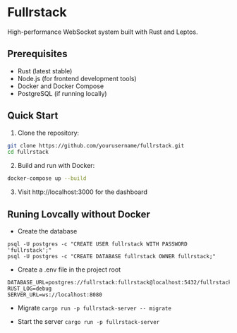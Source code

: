 # Fullrstack

High-performance WebSocket system built with Rust and Leptos.

## Prerequisites

- Rust (latest stable)
- Node.js (for frontend development tools)
- Docker and Docker Compose
- PostgreSQL (if running locally)

## Quick Start

1. Clone the repository:
```bash
git clone https://github.com/yourusername/fullrstack.git
cd fullrstack
```

2. Build and run with Docker:
```bash
docker-compose up --build
```

3. Visit http://localhost:3000 for the dashboard 

## Runing Lovcally without Docker
- Create the database
```
psql -U postgres -c "CREATE USER fullrstack WITH PASSWORD 'fullrstack';"
psql -U postgres -c "CREATE DATABASE fullrstack OWNER fullrstack;"
```
- Create a .env file in the project root
```
DATABASE_URL=postgres://fullrstack:fullrstack@localhost:5432/fullrstack
RUST_LOG=debug
SERVER_URL=ws://localhost:8080
```
- Migrate 
`cargo run -p fullrstack-server -- migrate`

- Start the server
`cargo run -p fullrstack-server`